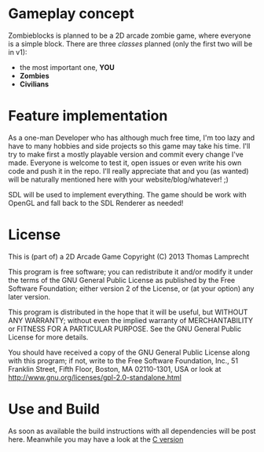 # Gameplay concept
Zombieblocks is planned to be a 2D arcade zombie game, where everyone is a simple block.
There are three _classes_ planned (only the first two will be in v1):
* the most important one, __YOU__
* __Zombies__
* __Civilians__

# Feature implementation
As a one-man Developer who has although much free time, I'm too lazy and have to many hobbies and side projects so this game may take his time.
I'll try to make first a mostly playable version and commit every change I've made.
Everyone is welcome to test it, open issues or even write his own code and push it in the repo.
I'll really appreciate that and you (as wanted) will be naturally mentioned here with your website/blog/whatever! ;)  
  
SDL will be used to implement everything. The game should be work with OpenGL and fall back to the SDL Renderer as needed!

# License
This is (part of) a 2D Arcade Game
Copyright (C) 2013  Thomas Lamprecht

This program is free software; you can redistribute it and/or
modify it under the terms of the GNU General Public License
as published by the Free Software Foundation; either version 2
of the License, or (at your option) any later version.

This program is distributed in the hope that it will be useful,
but WITHOUT ANY WARRANTY; without even the implied warranty of
MERCHANTABILITY or FITNESS FOR A PARTICULAR PURPOSE.  See the
GNU General Public License for more details.

You should have received a copy of the GNU General Public License
along with this program; if not, write to the Free Software
Foundation, Inc., 51 Franklin Street, Fifth Floor, Boston, MA  02110-1301, USA
or look at http://www.gnu.org/licenses/gpl-2.0-standalone.html

# Use and Build
As soon as available the build instructions with all dependencies will be post here.
Meanwhile you may have a look at the [C version](https://github.com/GamerSource/zombie-blocks) 